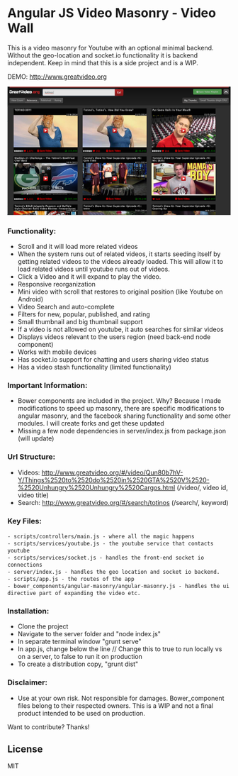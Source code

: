 # Angular JS Video Masonry - Video Wall
This is a video masonry for Youtube with an optional minimal backend. Without the geo-location and socket.io functionality it is backend independent.  Keep in mind that this is a side project and is a WIP.

DEMO: http://www.greatvideo.org

![](https://github.com/dev-dude/Angular-Video-Masonry/blob/master/project-screenshot.png)

### Functionality:
  - Scroll and it will load more related videos
  - When the system runs out of related videos, it starts seeding itself by getting related videos to the videos already loaded. This will allow it to load related videos until youtube runs out of videos.
  - Click a Video and it will expand to play the video.
  - Responsive reorganization
  - Mini video with scroll that restores to original position (like Youtube on Android)
  - Video Search and auto-complete
  - Filters for new, popular, published, and rating
  - Small thumbnail and big thumbnail support
  - If a video is not allowed on youtube, it auto searches for similar videos
  - Displays videos relevant to the users region (need back-end node component)
  - Works with mobile devices
  - Has socket.io support for chatting and users sharing video status
  - Has a video stash functionality (limited functionality)

### Important Information:
- Bower components are included in the project. Why? Because I made modifications to speed up masonry, there are specific modifications to angular masonry, and the facebook sharing functionality and some other modules. I will create forks and get these updated
- Missing a few node dependencies in server/index.js from package.json (will update)

### Url Structure:
  - Videos: http://www.greatvideo.org/#/video/Qun80b7hV-Y/Things%2520to%2520do%2520in%2520GTA%2520V%2520-%2520Unhungry%2520Unhungry%2520Cargos.html (/video/, video id, video title)
  - Search: http://www.greatvideo.org/#/search/totinos (/search/, keyword)

### Key Files:
    - scripts/controllers/main.js - where all the magic happens
    - scripts/services/youtube.js - the youtube service that contacts youtube
    - scripts/services/socket.js - handles the front-end socket io connections
    - server/index.js - handles the geo location and socket io backend.
    - scripts/app.js - the routes of the app
    - bower_components/angular-masonry/angular-masonry.js - handles the ui directive part of expanding the video etc.

### Installation:
  - Clone the project
  - Navigate to the server folder and "node index.js"
  - In separate terminal window "grunt serve"
  - In app.js, change below the line // Change this to true to run locally vs on a server, to false to run it on production
  - To create a distribution copy, "grunt dist"

### Disclaimer:
  - Use at your own risk. Not responsible for damages. Bower_component files belong to their respected owners. This is a WIP and not a final product intended to be used on production.

Want to contribute? Thanks!

License
----
MIT